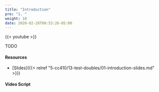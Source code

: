 ```yaml
---
title: "Introduction"
pre: "1. "
weight: 10
date: 2020-02-28T00:53:26-05:00
---
```


{{< youtube >}}

TODO

#### Resources

* [Slides]({{< relref "5-cc410/13-test-doubles/01-introduction-slides.md" >}})

#### Video Script

